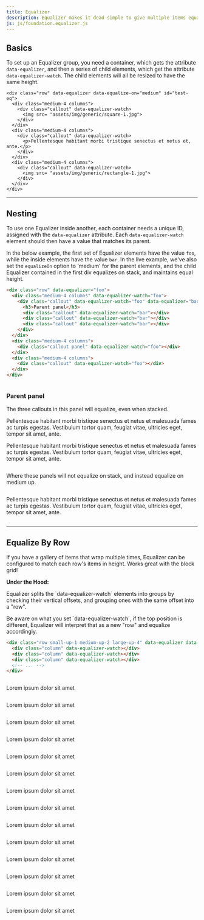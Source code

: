 ```yaml
---
title: Equalizer
description: Equalizer makes it dead simple to give multiple items equal height.
js: js/foundation.equalizer.js
---
```


## Basics

To set up an Equalizer group, you need a container, which gets the attribute `data-equalizer`, and then a series of child elements, which get the attribute `data-equalizer-watch`. The child elements will all be resized to have the same height.

```html_example
<div class="row" data-equalizer data-equalize-on="medium" id="test-eq">
  <div class="medium-4 columns">
    <div class="callout" data-equalizer-watch>
      <img src= "assets/img/generic/square-1.jpg">
    </div>
  </div>
  <div class="medium-4 columns">
    <div class="callout" data-equalizer-watch>
      <p>Pellentesque habitant morbi tristique senectus et netus et, ante.</p>
    </div>
  </div>
  <div class="medium-4 columns">
    <div class="callout" data-equalizer-watch>
      <img src= "assets/img/generic/rectangle-1.jpg">
    </div>
  </div>
</div>
```

---

## Nesting

To use one Equalizer inside another, each container needs a unique ID, assigned with the `data-equalizer` attribute. Each `data-equalizer-watch` element should then have a value that matches its parent.

In the below example, the first set of Equalizer elements have the value `foo`, while the inside elements have the value `bar`. In the live example, we've also set the `equalizeOn` option to 'medium' for the parent elements, and the child Equalizer contained in the first div equalizes on stack, and maintains equal height.

```html
<div class="row" data-equalizer="foo">
  <div class="medium-4 columns" data-equalizer-watch="foo">
    <div class="callout" data-equalizer-watch="foo" data-equalizer="bar">
      <h3>Parent panel</h3>
      <div class="callout" data-equalizer-watch="bar"></div>
      <div class="callout" data-equalizer-watch="bar"></div>
      <div class="callout" data-equalizer-watch="bar"></div>
    </div>
  </div>
  <div class="medium-4 columns">
    <div class="callout panel" data-equalizer-watch="foo"></div>
  </div>
  <div class="medium-4 columns">
    <div class="callout" data-equalizer-watch="foo"></div>
  </div>
</div>
```

<div class="row"  data-equalize-on="medium" data-equalizer="foo">
  <div class="medium-4 columns" >
    <div class="callout" data-equalizer-watch="foo" data-equalizer="bar" data-equalize-on-stack="true">
      <h3>Parent panel</h3>
      <div class="callout" data-equalizer-watch="bar">
        <p>The three callouts in this panel will equalize, even when stacked.</p>
      </div>
      <div class="callout" data-equalizer-watch="bar">
        <p>Pellentesque habitant morbi tristique senectus et netus et malesuada fames ac turpis egestas. Vestibulum tortor quam, feugiat vitae, ultricies eget, tempor sit amet, ante.</p>
      </div>
      <div class="callout" data-equalizer-watch="bar">
        <p>Pellentesque habitant morbi tristique senectus et netus et malesuada fames ac turpis egestas. Vestibulum tortor quam, feugiat vitae, ultricies eget, tempor sit amet, ante.</p>
      </div>
    </div>
  </div>
  <div class="medium-4 columns">
    <div class="callout panel" data-equalizer-watch="foo">
      <p>Where these panels will not equalize on stack, and instead equalize on medium up.</p>
    </div>
  </div>
  <div class="medium-4 columns">
    <div class="callout" data-equalizer-watch="foo">
      <p>Pellentesque habitant morbi tristique senectus et netus et malesuada fames ac turpis egestas. Vestibulum tortor quam, feugiat vitae, ultricies eget, tempor sit amet, ante.</p>
    </div>
  </div>
</div>

---

## Equalize By Row

If you have a gallery of items that wrap multiple times, Equalizer can be configured to match each row's items in height. Works great with the block grid!

<div class="callout primary">
  <p><strong>Under the Hood:</strong></p>
  <p>Equalizer splits the `data-equalizer-watch` elements into groups by checking their vertical offsets, and grouping ones with the same offset into a "row".</p>
  <p>Be aware on what you set `data-equalizer-watch`, if the top position is different, Equalizer will interpret that as a new "row" and equalize accordingly.</p>
</div>

```html
<div class="row small-up-1 medium-up-2 large-up-4" data-equalizer data-equalize-by-row="true">
  <div class="column" data-equalizer-watch></div>
  <div class="column" data-equalizer-watch></div>
  <div class="column" data-equalizer-watch></div>
  <!-- ... -->
</div>
```

<div class="row small-up-1 medium-up-2 large-up-4" data-equalizer data-equalize-by-row="true">
  <div class="column">
    <div class="callout" data-equalizer-watch>
      <img src="//placehold.it/180x200" class="thumbnail" alt="">
      <p>Lorem ipsum dolor sit amet<p>
    </div>
  </div>
  <div class="column">
    <div class="callout" data-equalizer-watch>
      <p>Lorem ipsum dolor sit amet<p>
    </div>
  </div>
  <div class="column">
    <div class="callout" data-equalizer-watch>
      <p>Lorem ipsum dolor sit amet<p>
    </div>
  </div>
  <div class="column">
    <div class="callout" data-equalizer-watch>
      <img src="//placehold.it/180x180" class="thumbnail" alt="">
    </div>
  </div>
  <div class="column">
    <div class="callout" data-equalizer-watch>
      <p>Lorem ipsum dolor sit amet<p>
    </div>
  </div>
  <div class="column">
    <div class="callout" data-equalizer-watch>
      <p>Lorem ipsum dolor sit amet<p>
    </div>
  </div>
  <div class="column">
    <div class="callout" data-equalizer-watch>
      <img src="//placehold.it/180x400" class="thumbnail" alt="">
    </div>
  </div>
  <div class="column">
    <div class="callout" data-equalizer-watch>
      <img src="//placehold.it/180x200" class="thumbnail" alt="">
      <p>Lorem ipsum dolor sit amet<p>
    </div>
  </div>
  <div class="column">
    <div class="callout" data-equalizer-watch>
      <p>Lorem ipsum dolor sit amet<p>
    </div>
  </div>
  <div class="column">
    <div class="callout" data-equalizer-watch>
      <p>Lorem ipsum dolor sit amet<p>
    </div>
  </div>
  <div class="column">
    <div class="callout" data-equalizer-watch>
      <img src="//placehold.it/180x180" class="thumbnail" alt="">
    </div>
  </div>
  <div class="column">
    <div class="callout" data-equalizer-watch>
      <p>Lorem ipsum dolor sit amet<p>
    </div>
  </div>
  <div class="column">
    <div class="callout" data-equalizer-watch>
      <p>Lorem ipsum dolor sit amet<p>
    </div>
  </div>
  <div class="column">
    <div class="callout" data-equalizer-watch>
      <p>Lorem ipsum dolor sit amet<p>
    </div>
  </div>
  <div class="column">
    <div class="callout" data-equalizer-watch>
      <p>Lorem ipsum dolor sit amet<p>
    </div>
  </div>
  <div class="column">
    <div class="callout" data-equalizer-watch>
      <p>Lorem ipsum dolor sit amet<p>
    </div>
  </div>
  <div class="column">
    <div class="callout" data-equalizer-watch>
      <p>Lorem ipsum dolor sit amet<p>
    </div>
  </div>
  <div class="column">
    <div class="callout" data-equalizer-watch>
      <img src="//placehold.it/180x400" class="thumbnail" alt="">
    </div>
  </div>
</div>
